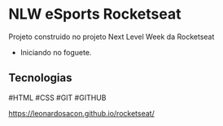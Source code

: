 # NLW eSports Rocketseat 

Projeto construido no projeto Next Level Week da Rocketseat

- Iniciando no foguete.

## Tecnologias

#HTML #CSS #GIT #GITHUB

https://leonardosacon.github.io/rocketseat/
